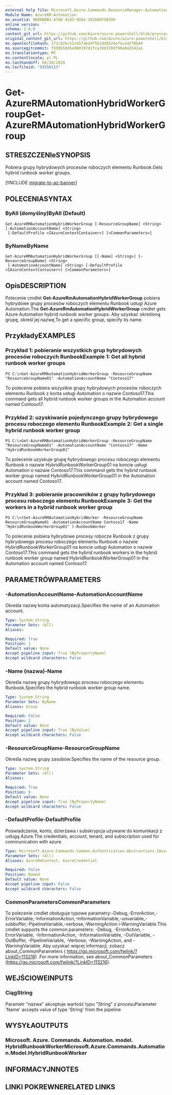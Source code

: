 ```yaml
---
external help file: Microsoft.Azure.Commands.ResourceManager.Automation.dll-Help.xml
Module Name: AzureRM.Automation
ms.assetid: 9B0BBBB4-A7A0-4243-9264-362A00F5B399
online version: ''
schema: 2.0.0
content_git_url: https://github.com/Azure/azure-powershell/blob/preview/src/ResourceManager/Automation/Commands.Automation/help/Get-AzureRMAutomationHybridWorkerGroup.md
original_content_git_url: https://github.com/Azure/azure-powershell/blob/preview/src/ResourceManager/Automation/Commands.Automation/help/Get-AzureRMAutomationHybridWorkerGroup.md
ms.openlocfilehash: 1f2c82bc51cb5faba9f5b1dd0524e7aced2f0b84
ms.sourcegitcommit: f599b50d5e980197d1fca769378df90a842b42a1
ms.translationtype: MT
ms.contentlocale: pl-PL
ms.lasthandoff: 08/20/2020
ms.locfileid: "93550123"
---
```

# <span data-ttu-id="86032-101">Get-AzureRMAutomationHybridWorkerGroup</span><span class="sxs-lookup"><span data-stu-id="86032-101">Get-AzureRMAutomationHybridWorkerGroup</span></span>

## <span data-ttu-id="86032-102">STRESZCZENIe</span><span class="sxs-lookup"><span data-stu-id="86032-102">SYNOPSIS</span></span>
<span data-ttu-id="86032-103">Pobiera grupy hybrydowych procesów roboczych elementu Runbook.</span><span class="sxs-lookup"><span data-stu-id="86032-103">Gets hybrid runbook worker groups.</span></span>

[!INCLUDE [migrate-to-az-banner](../../includes/migrate-to-az-banner.md)]

## <span data-ttu-id="86032-104">POLECENIA</span><span class="sxs-lookup"><span data-stu-id="86032-104">SYNTAX</span></span>

### <span data-ttu-id="86032-105">ByAll (domyślny)</span><span class="sxs-lookup"><span data-stu-id="86032-105">ByAll (Default)</span></span>
```
Get-AzureRMAutomationHybridWorkerGroup [-ResourceGroupName] <String> [-AutomationAccountName] <String>
 [-DefaultProfile <IAzureContextContainer>] [<CommonParameters>]
```

### <span data-ttu-id="86032-106">ByName</span><span class="sxs-lookup"><span data-stu-id="86032-106">ByName</span></span>
```
Get-AzureRMAutomationHybridWorkerGroup [[-Name] <String>] [-ResourceGroupName] <String>
 [-AutomationAccountName] <String> [-DefaultProfile <IAzureContextContainer>] [<CommonParameters>]
```

## <span data-ttu-id="86032-107">Opis</span><span class="sxs-lookup"><span data-stu-id="86032-107">DESCRIPTION</span></span>
<span data-ttu-id="86032-108">Polecenie cmdlet **Get-AzureRmAutomationHybridWorkerGroup** pobiera hybrydowe grupy procesów roboczych elementu Runbook usługi Azure Automation.</span><span class="sxs-lookup"><span data-stu-id="86032-108">The **Get-AzureRmAutomationHybridWorkerGroup** cmdlet gets Azure Automation hybrid runbook worker groups.</span></span>
<span data-ttu-id="86032-109">Aby uzyskać określoną grupę, określ jej nazwę.</span><span class="sxs-lookup"><span data-stu-id="86032-109">To get a specific group, specify its name.</span></span>

## <span data-ttu-id="86032-110">Przykłady</span><span class="sxs-lookup"><span data-stu-id="86032-110">EXAMPLES</span></span>

### <span data-ttu-id="86032-111">Przykład 1: pobieranie wszystkich grup hybrydowych procesów roboczych Runbook</span><span class="sxs-lookup"><span data-stu-id="86032-111">Example 1: Get all hybrid runbook worker groups</span></span>
```
PS C:\>Get-AzureRMAutomationHybridWorkerGroup -ResourceGroupName "ResourceGroupName01" -AutomationAccountName "Contoso17"
```

<span data-ttu-id="86032-112">To polecenie pobiera wszystkie grupy hybrydowych procesów roboczych elementu Runbook z konta usługi Automation o nazwie Contoso17.</span><span class="sxs-lookup"><span data-stu-id="86032-112">This command gets all hybrid runbook worker groups in the Automation account named Contoso17.</span></span>

### <span data-ttu-id="86032-113">Przykład 2: uzyskiwanie pojedynczego grupy hybrydowego procesu roboczego elementu Runbook</span><span class="sxs-lookup"><span data-stu-id="86032-113">Example 2: Get a single hybrid runbook worker group</span></span>
```
PS C:\>Get-AzureRMAutomationHybridWorkerGroup -ResourceGroupName "ResourceGroupName01" -AutomationAccountName "Contoso17" -Name "HybridRunbookWorkerGroup01"
```

<span data-ttu-id="86032-114">To polecenie uzyskuje grupę hybrydowego procesu roboczego elementu Runbook o nazwie HybridRunbookWorkerGroup01 na koncie usługi Automation o nazwie Contoso17.</span><span class="sxs-lookup"><span data-stu-id="86032-114">This command gets the hybrid runbook worker group named HybridRunbookWorkerGroup01 in the Automation account named Contoso17.</span></span>

### <span data-ttu-id="86032-115">Przykład 3: pobieranie pracowników z grupy hybrydowego procesu roboczego elementu Runbook</span><span class="sxs-lookup"><span data-stu-id="86032-115">Example 3: Get the workers in a hybrid runbook worker group</span></span>
```
PS C:\>(Get-AzureRMAutomationHybridWorker -ResourceGroupName ResourceGroupName01 -AutomationAccountName Contoso17 -Name "HybridRunbookWorkerGroup01" ).RunbookWorker
```

<span data-ttu-id="86032-116">To polecenie pobiera hybrydowe procesy robocze Runbook z grupy hybrydowego procesu roboczego elementu Runbook o nazwie HybridRunbookWorkerGroup01 na koncie usługi Automation o nazwie Contoso17.</span><span class="sxs-lookup"><span data-stu-id="86032-116">This command gets the hybrid runbook workers in the hybrid runbook worker group named HybridRunbookWorkerGroup01 in the Automation account named Contoso17.</span></span>

## <span data-ttu-id="86032-117">PARAMETRÓW</span><span class="sxs-lookup"><span data-stu-id="86032-117">PARAMETERS</span></span>

### <span data-ttu-id="86032-118">-AutomationAccountName</span><span class="sxs-lookup"><span data-stu-id="86032-118">-AutomationAccountName</span></span>
<span data-ttu-id="86032-119">Określa nazwę konta automatyzacji.</span><span class="sxs-lookup"><span data-stu-id="86032-119">Specifies the name of an Automation account.</span></span>

```yaml
Type: System.String
Parameter Sets: (All)
Aliases: 

Required: True
Position: 1
Default value: None
Accept pipeline input: True (ByPropertyName)
Accept wildcard characters: False
```

### <span data-ttu-id="86032-120">-Name (nazwa)</span><span class="sxs-lookup"><span data-stu-id="86032-120">-Name</span></span>
<span data-ttu-id="86032-121">Określa nazwę grupy hybrydowego procesu roboczego elementu Runbook.</span><span class="sxs-lookup"><span data-stu-id="86032-121">Specifies the hybrid runbook worker group name.</span></span>

```yaml
Type: System.String
Parameter Sets: ByName
Aliases: Group

Required: False
Position: 2
Default value: None
Accept pipeline input: True (ByValue)
Accept wildcard characters: False
```

### <span data-ttu-id="86032-122">-ResourceGroupName</span><span class="sxs-lookup"><span data-stu-id="86032-122">-ResourceGroupName</span></span>
<span data-ttu-id="86032-123">Określa nazwę grupy zasobów.</span><span class="sxs-lookup"><span data-stu-id="86032-123">Specifies the name of the resource group.</span></span>

```yaml
Type: System.String
Parameter Sets: (All)
Aliases: 

Required: True
Position: 0
Default value: None
Accept pipeline input: True (ByPropertyName)
Accept wildcard characters: False
```

### <span data-ttu-id="86032-124">-DefaultProfile</span><span class="sxs-lookup"><span data-stu-id="86032-124">-DefaultProfile</span></span>
<span data-ttu-id="86032-125">Poświadczenia, konto, dzierżawa i subskrypcja używane do komunikacji z usługą Azure.</span><span class="sxs-lookup"><span data-stu-id="86032-125">The credentials, account, tenant, and subscription used for communication with azure.</span></span>

```yaml
Type: Microsoft.Azure.Commands.Common.Authentication.Abstractions.IAzureContextContainer
Parameter Sets: (All)
Aliases: AzureRmContext, AzureCredential

Required: False
Position: Named
Default value: None
Accept pipeline input: False
Accept wildcard characters: False
```

### <span data-ttu-id="86032-126">CommonParameters</span><span class="sxs-lookup"><span data-stu-id="86032-126">CommonParameters</span></span>
<span data-ttu-id="86032-127">To polecenie cmdlet obsługuje typowe parametry:-Debug,-ErrorAction,-ErrorVariable,-InformationAction,-InformationVariable,-unvariable,-subbuffer,-PipelineVariable,-verbose,-WarningAction i-WarningVariable.</span><span class="sxs-lookup"><span data-stu-id="86032-127">This cmdlet supports the common parameters: -Debug, -ErrorAction, -ErrorVariable, -InformationAction, -InformationVariable, -OutVariable, -OutBuffer, -PipelineVariable, -Verbose, -WarningAction, and -WarningVariable.</span></span> <span data-ttu-id="86032-128">Aby uzyskać więcej informacji, zobacz about_CommonParameters ( https://go.microsoft.com/fwlink/?LinkID=113216) .</span><span class="sxs-lookup"><span data-stu-id="86032-128">For more information, see about_CommonParameters (https://go.microsoft.com/fwlink/?LinkID=113216).</span></span>

## <span data-ttu-id="86032-129">WEJŚCIOWE</span><span class="sxs-lookup"><span data-stu-id="86032-129">INPUTS</span></span>

### <span data-ttu-id="86032-130">Ciąg</span><span class="sxs-lookup"><span data-stu-id="86032-130">String</span></span>
<span data-ttu-id="86032-131">Parametr "nazwa" akceptuje wartość typu "String" z procesu</span><span class="sxs-lookup"><span data-stu-id="86032-131">Parameter 'Name' accepts value of type 'String' from the pipeline</span></span>

## <span data-ttu-id="86032-132">WYSYŁA</span><span class="sxs-lookup"><span data-stu-id="86032-132">OUTPUTS</span></span>

### <span data-ttu-id="86032-133">Microsoft. Azure. Commands. Automation. model. HybridRunbookWorker</span><span class="sxs-lookup"><span data-stu-id="86032-133">Microsoft.Azure.Commands.Automation.Model.HybridRunbookWorker</span></span>

## <span data-ttu-id="86032-134">INFORMACYJN</span><span class="sxs-lookup"><span data-stu-id="86032-134">NOTES</span></span>

## <span data-ttu-id="86032-135">LINKI POKREWNE</span><span class="sxs-lookup"><span data-stu-id="86032-135">RELATED LINKS</span></span>

